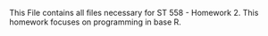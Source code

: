 This File contains all files necessary for ST 558 - Homework 2. This homework focuses on programming in base R.

